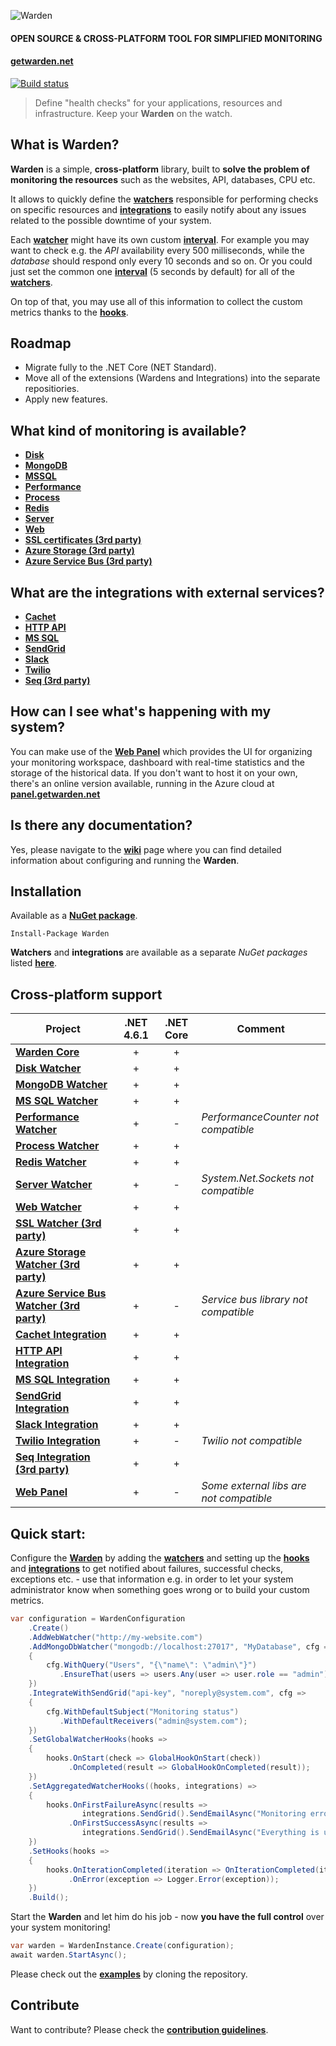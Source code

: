 ![Warden](http://spetz.github.io/img/warden_logo.png)

#### **OPEN SOURCE & CROSS-PLATFORM TOOL FOR SIMPLIFIED MONITORING**
#### **[getwarden.net](http://getwarden.net)**

[![Build status](https://ci.appveyor.com/api/projects/status/47l3ldatuj526tf5/branch/master?svg=true)](https://ci.appveyor.com/project/spetz/Warden/branch/master)

> Define "health checks" for your applications, resources and
> infrastructure. Keep your **Warden** on the watch.


**What is Warden?**
----------------

**Warden** is a simple, **cross-platform** library, built to **solve the problem of monitoring the resources** such as the websites, API, databases, CPU etc. 

It allows to quickly define the **[watchers](https://github.com/spetz/Warden/wiki/watcher)** responsible for performing checks on specific resources and **[integrations](https://github.com/spetz/Warden/wiki/integration)** to easily notify about any issues related to the possible downtime of your system. 

Each **[watcher](https://github.com/spetz/Warden/wiki/watcher)** might have its own custom **[interval](https://github.com/warden-stack/Warden/wiki/Interval)**. For example you may want to check e.g. the *API* availability every 500 milliseconds, while the *database* should respond only every 10 seconds and so on. Or you could just set the common one **[interval](https://github.com/warden-stack/Warden/wiki/Interval)** (5 seconds by default) for all of the **[watchers](https://github.com/spetz/Warden/wiki/watcher)**.

On top of that, you may use all of this information to collect the custom metrics thanks to the **[hooks](https://github.com/spetz/Warden/wiki/Hooks)**.


**Roadmap**
----------------

- Migrate fully to the .NET Core (NET Standard).
- Move all of the extensions (Wardens and Integrations) into the separate repositiories.
 - Apply new features.

**What kind of monitoring is available?**
----------------
 - **[Disk](https://github.com/spetz/Warden/wiki/Watcher-type-Disk)**
 - **[MongoDB](https://github.com/spetz/Warden/wiki/Watcher-type-MongoDB)**
 - **[MSSQL](https://github.com/spetz/Warden/wiki/Watcher-type-MSSQL)**
 - **[Performance](https://github.com/spetz/Warden/wiki/Watcher-type-Performance)**
 - **[Process](https://github.com/spetz/Warden/wiki/Watcher-type-Process)**
 - **[Redis](https://github.com/spetz/Warden/wiki/Watcher-type-Redis)**
 - **[Server](https://github.com/spetz/Warden/wiki/Watcher-type-Server)**
 - **[Web](https://github.com/spetz/Warden/wiki/Watcher-type-Web)**
 - **[SSL certificates (3rd party)](https://github.com/janpieterz/Warden.Watchers.SSL)**
 - **[Azure Storage (3rd party)](https://github.com/janpieterz/Warden.Watchers.AzureStorage)**
 - **[Azure Service Bus (3rd party)](https://github.com/janpieterz/Warden.Watchers.AzureServiceBus)**

**What are the integrations with external services?**
----------------
 - **[Cachet](https://github.com/spetz/Warden/wiki/Integration-with-Cachet)**
 - **[HTTP API](https://github.com/spetz/Warden/wiki/Integration-with-HTTP-API)**
 - **[MS SQL](https://github.com/spetz/Warden/wiki/Integration-with-MSSQL)**
 - **[SendGrid](https://github.com/spetz/Warden/wiki/Integration-with-SendGrid)**
 - **[Slack](https://github.com/spetz/Warden/wiki/Integration-with-Slack)**
 - **[Twilio](https://github.com/spetz/Warden/wiki/Integration-with-Twilio)**
 - **[Seq (3rd party)](https://github.com/janpieterz/Warden.Integrations.Seq)**

**How can I see what's happening with my system?**
----------------

You can make use of the **[Web Panel](https://github.com/spetz/Warden/wiki/Web-Panel)** which provides the UI for organizing your monitoring workspace, dashboard with real-time statistics and the storage of the historical data. If you don't want to host it on your own, there's an online version available, running in the Azure cloud at **[panel.getwarden.net](http://panel.getwarden.net)** 

**Is there any documentation?**
----------------

Yes, please navigate to the **[wiki](https://github.com/spetz/Warden/wiki)** page where you can find detailed information about configuring and running the **Warden**.

**Installation**
----------------

Available as a **[NuGet package](https://www.nuget.org/packages/Warden/)**. 
```
Install-Package Warden
```

**Watchers** and **integrations** are available as a separate _NuGet packages_ listed **[here](https://www.nuget.org/profiles/Spetz)**.

**Cross-platform support**
----------------

| Project              |   .NET 4.6.1  |  .NET Core   |            Comment              |      
|----------------------|:-------------:|:------------:|---------------------------------
| **[Warden Core](https://github.com/spetz/Warden/wiki/Warden)**         |        +      |        +     |     
| **[Disk Watcher](https://github.com/spetz/Warden/wiki/Watcher-type-Disk)**         |        +      |        +     |
| **[MongoDB Watcher](https://github.com/spetz/Warden/wiki/Watcher-type-MongoDB)**      |        +      |        +     |
| **[MS SQL Watcher](https://github.com/spetz/Warden/wiki/Watcher-type-MSSQL)**        |        +      |        +     | 
| **[Performance Watcher](https://github.com/spetz/Warden/wiki/Watcher-type-Performance)**  |        +      |        -     | _PerformanceCounter not compatible_
| **[Process Watcher](https://github.com/spetz/Warden/wiki/Watcher-type-Process)**          |        +      |        +     |
| **[Redis Watcher](https://github.com/spetz/Warden/wiki/Watcher-type-Redis)**        |        +      |        +     |
| **[Server Watcher](https://github.com/spetz/Warden/wiki/Watcher-type-Server)**  |        +      |        -     | _System.Net.Sockets not compatible_
| **[Web Watcher](https://github.com/spetz/Warden/wiki/Watcher-type-Web)**          |        +      |        +     |
| **[SSL Watcher (3rd party)](https://github.com/janpieterz/Warden.Watchers.SSL)** |        +      |        +     |
| **[Azure Storage Watcher (3rd party)](https://github.com/janpieterz/Warden.Watchers.AzureStorage)** |        +      |        +    |
| **[Azure Service Bus Watcher (3rd party)](https://github.com/janpieterz/Warden.Watchers.AzureServiceBus)** |        +      |        -     | _Service bus library not compatible_ 
| **[Cachet Integration](https://github.com/spetz/Warden/wiki/Integration-with-Cachet)** |        +      |        +     | 
| **[HTTP API Integration](https://github.com/spetz/Warden/wiki/Integration-with-HTTP-API)** |        +      |        +     | 
| **[MS SQL Integration](https://github.com/spetz/Warden/wiki/Integration-with-MSSQL)** |        +      |        +     | 
| **[SendGrid Integration](https://github.com/spetz/Warden/wiki/Integration-with-SendGrid)** |        +      |        +     |
| **[Slack Integration](https://github.com/spetz/Warden/wiki/Integration-with-Slack)** |        +      |        +     | 
| **[Twilio Integration](https://github.com/spetz/Warden/wiki/Integration-with-Twilio )** |        +      |        -     | _Twilio  not compatible_
| **[Seq Integration (3rd party)](https://github.com/janpieterz/Warden.Integrations.Seq)** |        +      |        +     | 
| **[Web Panel](https://github.com/spetz/Warden/wiki/Web-Panel)** |        +      |        -     | _Some external libs are not compatible_

**Quick start**:
----------------

Configure the **[Warden](https://github.com/spetz/Warden/wiki/Warden)** by adding the  **[watchers](https://github.com/spetz/Warden/wiki/Watcher)** and setting up the **[hooks](https://github.com/spetz/Warden/wiki/Hooks)** and **[integrations](https://github.com/spetz/Warden/wiki/Integration)**  to get notified about failures, successful checks, exceptions etc. - use that information e.g. in order to let your system administrator know when something goes wrong or to build your custom metrics.
```csharp
var configuration = WardenConfiguration
    .Create()
    .AddWebWatcher("http://my-website.com")
    .AddMongoDbWatcher("mongodb://localhost:27017", "MyDatabase", cfg =>
    {
        cfg.WithQuery("Users", "{\"name\": \"admin\"}")
           .EnsureThat(users => users.Any(user => user.role == "admin"));
    })
    .IntegrateWithSendGrid("api-key", "noreply@system.com", cfg =>
    {
        cfg.WithDefaultSubject("Monitoring status")
           .WithDefaultReceivers("admin@system.com");
    })
    .SetGlobalWatcherHooks(hooks =>
    {
        hooks.OnStart(check => GlobalHookOnStart(check))
             .OnCompleted(result => GlobalHookOnCompleted(result));
    })
    .SetAggregatedWatcherHooks((hooks, integrations) =>
    {
        hooks.OnFirstFailureAsync(results => 
                integrations.SendGrid().SendEmailAsync("Monitoring errors have occured."))
             .OnFirstSuccessAsync(results => 
                integrations.SendGrid().SendEmailAsync("Everything is up and running again!"));
    })
    .SetHooks(hooks =>
    {
        hooks.OnIterationCompleted(iteration => OnIterationCompleted(iteration))
             .OnError(exception => Logger.Error(exception));
    })
    .Build();
```

Start the **Warden** and let him do his job - now **you have the full control** over your system monitoring!
```csharp
var warden = WardenInstance.Create(configuration);
await warden.StartAsync();
```
Please check out the **[examples](https://github.com/spetz/Warden/wiki/Examples)** by cloning the repository.


**Contribute**
----------------

Want to contribute? Please check the **[contribution guidelines](https://github.com/warden-stack/Warden/blob/master/CONTRIBUTING.md)**. 